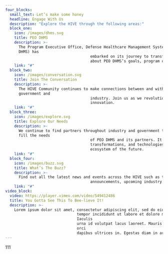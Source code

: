 ```yaml
---
four_blocks:
  small_text: Let’s make some honey
  headline: Engage With Us
  description: "Explore the HIVE through the following areas:"
  block_one:
    icon: /images/dhms.svg
    title: PEO DHMS
    description: >-
      The Program Executive Office, Defense Healthcare Management Systems (PEO
      DHMS) has
                                      embarked on its journey to transform Federal Health IT across the board. Learn more
                                      about PEO DHMS’s goals, program offices, and values.
    link: "#"
  block_two:
    icon: /images/conversation.svg
    title: Join The Conversation
    description: >-
      The HIVE Community continues to make connections between and within
      government and
                                      industry. Join us as we revolutionize Federal Health IT through collaborative vision and
                                      innovation.
    link: "#"
  block_three:
    icon: /images/explore.svg
    title: Explore Our Needs
    description: >-
      We continue to find partners throughout industry and government to help
      fill the needs
                                      of PEO DHMS and its partners. It all starts with understanding what people, process,
                                      transformations, and technologies are needed to create a cutting-edge Federal Health IT
                                      ecosystem of the future.
    link: "#"
  block_four:
    icon: /images/buzz.svg
    title: What’s The Buzz?
    description: >-
      Find out all the latest news and events across the HIVE such as the latest
                                      announcements, upcoming industry days, and more.
    link: "#"
video_block:
  video: https://player.vimeo.com/video/549412486
  title: You Gotta See This To Bee-lieve It!
  description: >-
    Lorem ipsum dolor sit amet, consectetur adipiscing elit, sed do eiusmod
                                tempor incididunt ut labore et dolore magna aliqua. Bibendum est ultricies integer quis.
                                Iaculis
                                urna id volutpat lacus laoreet. Mauris vitae ultricies leo integer malesuada. Ac odio tempor
                                orci
                                dapibus ultrices in. Egestas diam in arcu
---
```

111